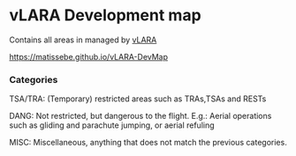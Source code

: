 # vLARA Development map
Contains all areas in managed by [vLARA](https://gitlab.com/portugal-vacc/vatlara-api)

https://matissebe.github.io/vLARA-DevMap


### Categories
TSA/TRA:  (Temporary) restricted areas such as TRAs,TSAs and RESTs

DANG:     Not restricted, but dangerous to the flight. E.g.: Aerial operations such as gliding and parachute jumping, or aerial refuling

MISC:     Miscellaneous, anything that does not match the previous categories.
